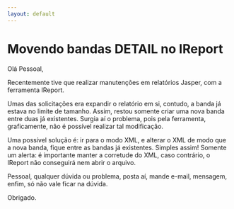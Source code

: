 ```yaml
---
layout: default
---
```



# [](#header-1)Movendo bandas DETAIL no IReport
Olá Pessoal,

Recentemente tive que realizar manutenções em relatórios Jasper, com a ferramenta IReport.

Umas das solicitações era expandir o relatório em si, contudo, a banda já estava no limite de tamanho. Assim, restou somente criar uma nova banda entre duas já existentes. Surgia aí o problema, pois pela ferramenta, graficamente, não é possível realizar tal modificação.

Uma possível solução é: ir para o modo XML, e alterar o XML de modo que a nova banda, fique entre as bandas já existentes. Simples assim! Somente um alerta: é importante manter a corretude do XML, caso contrário, o IReport não conseguirá nem abrir o arquivo.

Pessoal, qualquer dúvida ou problema, posta aí, mande e-mail, mensagem, enfim, só não vale ficar na dúvida.

Obrigado.




